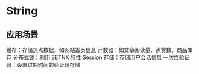 # String

## 应用场景
缓存：存储热点数据，如网站首页信息
计数器：如文章阅读量、点赞数、商品库存
分布式锁：利用 SETNX 特性
Session 存储：存储用户会话信息
一次性验证码：设置过期时间的验证码存储